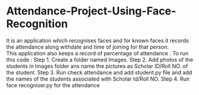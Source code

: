 # Attendance-Project-Using-Face-Recognition
It is an application which recognises faces and for known faces it records the attendance along withdate and time of joining for that person.  
This application also keeps a record of percentage of attendance .
To run this code :
Step 1. Create a folder named Images.
Step 2. Add photos of the students in Images folder ans name the pictures as Scholar ID/Roll NO. of the student.
Step 3. Run check attendance and add student.py file and add the names of the students associated with Scholar Id/Roll NO.
Step 4. Run face recogniser.py for the attendance 

